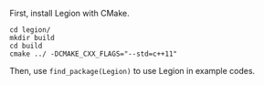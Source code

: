 First, install Legion with CMake.

```
cd legion/
mkdir build
cd build
cmake ../ -DCMAKE_CXX_FLAGS="--std=c++11"
```

Then, use `find_package(Legion)` to use Legion in example codes.
